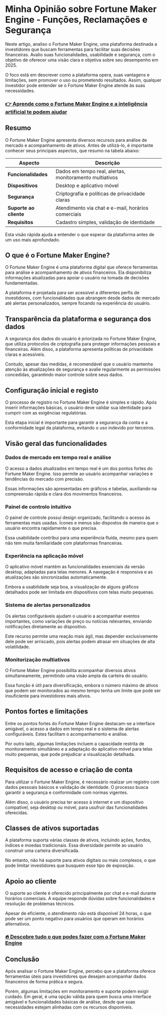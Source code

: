 # Minha Opinião sobre Fortune Maker Engine  - Funções, Reclamações e Segurança
   
Neste artigo, analiso o Fortune Maker Engine, uma plataforma destinada a investidores que buscam ferramentas para facilitar suas decisões financeiras. Avalio suas funcionalidades, usabilidade e segurança, com o objetivo de oferecer uma visão clara e objetiva sobre seu desempenho em 2025.

O foco está em descrever como a plataforma opera, suas vantagens e limitações, sem promover o uso ou prometendo resultados. Assim, qualquer investidor pode entender se o Fortune Maker Engine atende às suas necessidades.

### [👉 Aprende como o Fortune Maker Engine e a inteligência artificial te podem ajudar](https://tinyurl.com/23ywqsba)
## Resumo  
O Fortune Maker Engine apresenta diversos recursos para análise de mercado e acompanhamento de ativos. Antes de utilizá-lo, é importante conhecer seus principais aspectos, que resumo na tabela abaixo:

| Aspecto                  | Descrição                                      |
|-------------------------|------------------------------------------------|
| **Funcionalidades**      | Dados em tempo real, alertas, monitoramento multiativos |
| **Dispositivos**         | Desktop e aplicativo móvel                      |
| **Segurança**            | Criptografia e políticas de privacidade claras  |
| **Suporte ao cliente**   | Atendimento via chat e e-mail, horários comerciais |
| **Requisitos**           | Cadastro simples, validação de identidade       |

Esta visão rápida ajuda a entender o que esperar da plataforma antes de um uso mais aprofundado.

## O que é o Fortune Maker Engine?  
O Fortune Maker Engine é uma plataforma digital que oferece ferramentas para análise e acompanhamento de ativos financeiros. Ela disponibiliza informações atualizadas para apoiar o usuário na tomada de decisões fundamentadas.

A plataforma é projetada para ser acessível a diferentes perfis de investidores, com funcionalidades que abrangem desde dados de mercado até alertas personalizados, sempre focando na experiência do usuário.

## Transparência da plataforma e segurança dos dados  
A segurança dos dados do usuário é priorizada no Fortune Maker Engine, que utiliza protocolos de criptografia para proteger informações pessoais e financeiras. Além disso, a plataforma apresenta políticas de privacidade claras e acessíveis.

Contudo, apesar das medidas, é recomendável que o usuário mantenha atenção às atualizações de segurança e avalie regularmente as permissões concedidas, garantindo maior controle sobre seus dados.

## Configuração inicial e registo  
O processo de registro no Fortune Maker Engine é simples e rápido. Após inserir informações básicas, o usuário deve validar sua identidade para cumprir com as exigências regulatórias.

Esta etapa inicial é importante para garantir a segurança da conta e a conformidade legal da plataforma, evitando o uso indevido por terceiros.

## Visão geral das funcionalidades  

### Dados de mercado em tempo real e análise  
O acesso a dados atualizados em tempo real é um dos pontos fortes do Fortune Maker Engine. Isso permite ao usuário acompanhar variações e tendências do mercado com precisão.

Essas informações são apresentadas em gráficos e tabelas, auxiliando na compreensão rápida e clara dos movimentos financeiros.

### Painel de controlo intuitivo  
O painel de controle possui design organizado, facilitando o acesso às ferramentas mais usadas. Ícones e menus são dispostos de maneira que o usuário encontra rapidamente o que precisa.

Essa usabilidade contribui para uma experiência fluída, mesmo para quem não tem muita familiaridade com plataformas financeiras.

### Experiência na aplicação móvel  
O aplicativo móvel mantém as funcionalidades essenciais da versão desktop, adaptadas para telas menores. A navegação é responsiva e as atualizações são sincronizadas automaticamente.

Embora a usabilidade seja boa, a visualização de alguns gráficos detalhados pode ser limitada em dispositivos com telas muito pequenas.

### Sistema de alertas personalizados  
Os alertas configuráveis ajudam o usuário a acompanhar eventos importantes, como variações de preço ou notícias relevantes, enviando notificações diretamente ao dispositivo.

Este recurso permite uma reação mais ágil, mas depender exclusivamente dele pode ser arriscado, pois alertas podem atrasar em situações de alta volatilidade.

### Monitorização multiativos  
O Fortune Maker Engine possibilita acompanhar diversos ativos simultaneamente, permitindo uma visão ampla da carteira do usuário.

Essa função é útil para diversificação, embora o número máximo de ativos que podem ser monitorados ao mesmo tempo tenha um limite que pode ser insuficiente para investidores mais ativos.

## Pontos fortes e limitações  
Entre os pontos fortes do Fortune Maker Engine destacam-se a interface amigável, o acesso a dados em tempo real e o sistema de alertas configuráveis. Estes facilitam o acompanhamento e análise.

Por outro lado, algumas limitações incluem a capacidade restrita de monitoramento simultâneo e a adaptação do aplicativo móvel para telas muito pequenas, que pode prejudicar a visualização detalhada.

## Requisitos de acesso e criação de conta  
Para utilizar o Fortune Maker Engine, é necessário realizar um registro com dados pessoais básicos e validação de identidade. O processo busca garantir a segurança e conformidade com normas vigentes.

Além disso, o usuário precisa ter acesso à internet e um dispositivo compatível, seja desktop ou móvel, para usufruir das funcionalidades oferecidas.

## Classes de ativos suportadas  
A plataforma suporta várias classes de ativos, incluindo ações, fundos, índices e moedas tradicionais. Essa diversidade permite ao usuário construir uma carteira diversificada.

No entanto, não há suporte para ativos digitais ou mais complexos, o que pode limitar investidores que busquem esse tipo de exposição.

## Apoio ao cliente  
O suporte ao cliente é oferecido principalmente por chat e e-mail durante horários comerciais. A equipe responde dúvidas sobre funcionalidades e resolução de problemas técnicos.

Apesar de eficiente, o atendimento não está disponível 24 horas, o que pode ser um ponto negativo para usuários que operam em horários alternativos.

### [🔥 Descobre tudo o que podes fazer com o Fortune Maker Engine](https://tinyurl.com/23ywqsba)
## Conclusão  
Após analisar o Fortune Maker Engine, percebo que a plataforma oferece ferramentas úteis para investidores que desejam acompanhar dados financeiros de forma prática e segura.  

Porém, algumas limitações em monitoramento e suporte podem exigir cuidado. Em geral, é uma opção válida para quem busca uma interface amigável e funcionalidades básicas de análise, desde que suas necessidades estejam alinhadas com os recursos disponíveis.